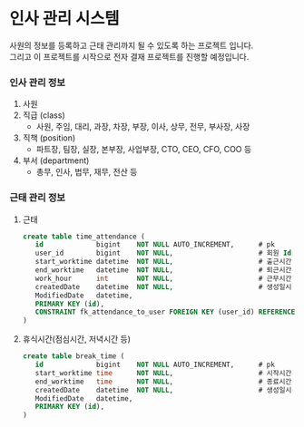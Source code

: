 # 인사 관리 시스템

사원의 정보를 등록하고 근태 관리까지 될 수 있도록 하는 프로젝트 입니다.
<br>
그리고 이 프로젝트를 시작으로 전자 결재 프로젝트를 진행할 예정입니다.

### 인사 관리 정보

1. 사원
2. 직급 (class)
   - 사원, 주임, 대리, 과장, 차장, 부장, 이사, 상무, 전무, 부사장, 사장
3. 직책 (position)
   - 파트장, 팀장, 실장, 본부장, 사업부장, CTO, CEO, CFO, COO 등
4. 부서 (department)
   - 총무, 인사, 법무, 재무, 전산 등

### 근태 관리 정보

1. 근태

   ```sql
   create table time_attendance (
      id             bigint    NOT NULL AUTO_INCREMENT,      # pk
      user_id        bigint    NOT NULL,                     # 회원 Id
      start_worktime datetime  NOT NULL,                     # 출근시간
      end_worktime   datetime  NOT NULL,                     # 퇴근시간
      work_hour      int       NOT NULL,                     # 근무시간
      createdDate    datetime  NOT NULL,                     # 생성일시
      ModifiedDate   datetime,
      PRIMARY KEY (id),
      CONSTRAINT fk_attendance_to_user FOREIGN KEY (user_id) REFERENCES users (id) ON DELETE RESTRICT ON UPDATE RESTRICT
   )
   ```

2. 휴식시간(점심시간, 저녁시간 등)
   ```sql
   create table break_time (
      id             bigint    NOT NULL AUTO_INCREMENT,      # pk
      start_worktime time      NOT NULL,                     # 시작시간
      end_worktime   time      NOT NULL,                     # 종료시간
      createdDate    datetime  NOT NULL,                     # 생성일시
      ModifiedDate   datetime,
      PRIMARY KEY (id),
   )
   ```
